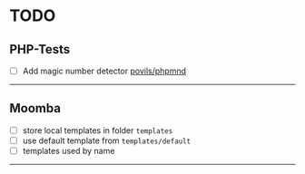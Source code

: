 # TODO

## PHP-Tests

- [ ] Add magic number detector [povils/phpmnd](https://github.com/povils/phpmnd)

---

## Moomba

- [ ] store local templates in folder `templates`
- [ ] use default template from `templates/default`
- [ ] templates used by name

---
